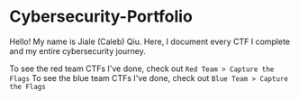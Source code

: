 # Cybersecurity-Portfolio
Hello! My name is Jiale (Caleb) Qiu. Here, I document every CTF I complete and my entire cybersecurity journey.

To see the red team CTFs I've done, check out `Red Team > Capture the Flags`
To see the blue team CTFs I've done, check out `Blue Team > Capture the Flags`
